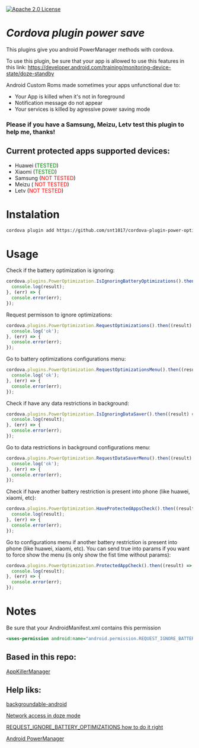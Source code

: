 [![Apache 2.0 License](https://img.shields.io/badge/license-Apache%202.0-blue.svg?style=flat)](http://www.apache.org/licenses/LICENSE-2.0.html)

*Cordova plugin power save*
=========================================================
This plugins give you android PowerManager methods with cordova.

To use this plugin, be sure that your app is allowed to use this features in this link: https://developer.android.com/training/monitoring-device-state/doze-standby

Android Custom Roms made sometimes your apps unfunctional due to:
* Your App is killed when it's not in foreground
* Notification message do not appear
* Your services is killed by agressive power saving mode

### Please if you have a Samsung, Meizu, Letv test this plugin to help me, thanks!

## Current protected apps supported devices:

* Huawei (<span style="color:green">TESTED</span>)
* Xiaomi (<span style="color:green">TESTED</span>)
* Samsung (<span style="color:red">NOT TESTED</span>)
* Meizu (<span style="color:red"> NOT TESTED</span>)
* Letv (<span style="color:red">NOT TESTED</span>)

# Instalation

```bash
cordova plugin add https://github.com/snt1017/cordova-plugin-power-optimization.git
```


# Usage

Check if the battery optimization is ignoring:

```javascript
cordova.plugins.PowerOptimization.IsIgnoringBatteryOptimizations().then((result)=> {
  console.log(result);
}, (err) => {
  console.error(err);
});
```

Request permisson to ignore optimizations:

```javascript
cordova.plugins.PowerOptimization.RequestOptimizations().then((result) => {
  console.log('ok');
}, (err) => {
  console.error(err);
});
```

Go to battery optimizations configurations menu:

```javascript
cordova.plugins.PowerOptimization.RequestOptimizationsMenu().then((result) => {
  console.log('ok');
}, (err) => {
  console.error(err);
});
```

Check if have any data restrictions in background:

```javascript
cordova.plugins.PowerOptimization.IsIgnoringDataSaver().then((result) => {
  console.log(result);
}, (err) => {
  console.error(err);
});
```

Go to data restrictions in background configurations menu:

```javascript
cordova.plugins.PowerOptimization.RequestDataSaverMenu().then((result) => {
  console.log('ok');
}, (err) => {
  console.error(err);
});
```

Check if have another battery restriction is present into phone (like huawei, xiaomi, etc):

```javascript
cordova.plugins.PowerOptimization.HaveProtectedAppsCheck().then((result) => {
  console.log(result);
}, (err) => {
  console.error(err);
});
```

Go to configurations menu if another battery restriction is present into phone (like huawei, xiaomi, etc). You can send true into params if you want to force show the menu (is only show the fist time without params):

```javascript
cordova.plugins.PowerOptimization.ProtectedAppCheck().then((result) => {
  console.log(result);
}, (err) => {
  console.error(err);
});
```
# Notes
Be sure that your AndroidManifest.xml contains this permission 
``` xml
<uses-permission android:name="android.permission.REQUEST_IGNORE_BATTERY_OPTIMIZATIONS" />
```

## Based in this repo:

[AppKillerManager](https://github.com/thelittlefireman/AppKillerManager)

## Help liks:
[backgroundable-android](https://github.com/dirkam/backgroundable-android)

[Network access in doze mode](https://stackoverflow.com/questions/32316491/network-access-in-doze-mode/32424117#32424117)

[REQUEST_IGNORE_BATTERY_OPTIMIZATIONS how to do it right](https://stackoverflow.com/questions/44862176/request-ignore-battery-optimizations-how-to-do-it-right)

[Android PowerManager](https://developer.android.com/reference/android/os/PowerManager)